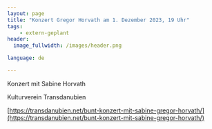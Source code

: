```yaml
---
layout: page
title: "Konzert Gregor Horvath am 1. Dezember 2023, 19 Uhr"
tags:
    - extern-geplant
header:
  image_fullwidth: /images/header.png

language: de

---
```


Konzert mit Sabine Horvath

Kulturverein Transdanubien

[https://transdanubien.net/bunt-konzert-mit-sabine-gregor-horvath/](https://transdanubien.net/bunt-konzert-mit-sabine-gregor-horvath/)

